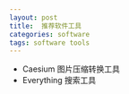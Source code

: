 ```yaml
---
layout: post
title:  推荐软件工具
categories: software
tags: software tools 
---
```


- Caesium 图片压缩转换工具
- Everything 搜索工具
